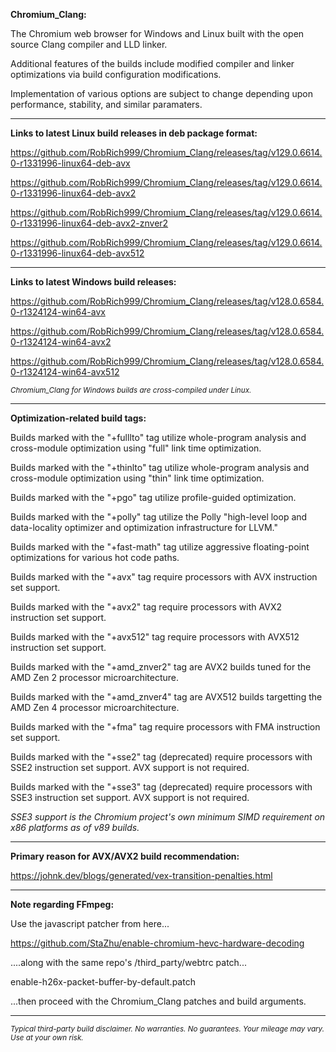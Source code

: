 **Chromium_Clang:**

The Chromium web browser for Windows and Linux built with the open source Clang compiler and LLD linker.

Additional features of the builds include modified compiler and linker optimizations via build configuration modifications.

Implementation of various options are subject to change depending upon performance, stability, and similar paramaters.

****

**Links to latest Linux build releases in deb package format:**

https://github.com/RobRich999/Chromium_Clang/releases/tag/v129.0.6614.0-r1331996-linux64-deb-avx

https://github.com/RobRich999/Chromium_Clang/releases/tag/v129.0.6614.0-r1331996-linux64-deb-avx2

https://github.com/RobRich999/Chromium_Clang/releases/tag/v129.0.6614.0-r1331996-linux64-deb-avx2-znver2

https://github.com/RobRich999/Chromium_Clang/releases/tag/v129.0.6614.0-r1331996-linux64-deb-avx512

****

**Links to latest Windows build releases:**

https://github.com/RobRich999/Chromium_Clang/releases/tag/v128.0.6584.0-r1324124-win64-avx

https://github.com/RobRich999/Chromium_Clang/releases/tag/v128.0.6584.0-r1324124-win64-avx2

https://github.com/RobRich999/Chromium_Clang/releases/tag/v128.0.6584.0-r1324124-win64-avx512

<sub>*Chromium_Clang for Windows builds are cross-compiled under Linux.*</sub>

****

**Optimization-related build tags:**

Builds marked with the "+fulllto" tag utilize whole-program analysis and cross-module optimization using "full" link time optimization.

Builds marked with the "+thinlto" tag utilize whole-program analysis and cross-module optimization using "thin" link time optimization.

Builds marked with the "+pgo" tag utilize profile-guided optimization.

Builds marked with the "+polly" tag utilize the Polly "high-level loop and data-locality optimizer and optimization infrastructure for LLVM."

Builds marked with the "+fast-math" tag utilize aggressive floating-point optimizations for various hot code paths.

Builds marked with the "+avx" tag require processors with AVX instruction set support.

Builds marked with the "+avx2" tag require processors with AVX2 instruction set support.

Builds marked with the "+avx512" tag require processors with AVX512 instruction set support.

Builds marked with the "+amd_znver2" tag are AVX2 builds tuned for the AMD Zen 2 processor microarchitecture.

Builds marked with the "+amd_znver4" tag are AVX512 builds targetting the AMD Zen 4 processor microarchitecture.

Builds marked with the "+fma" tag require processors with FMA instruction set support.

Builds marked with the "+sse2" tag (deprecated) require processors with SSE2 instruction set support. AVX support is not required.

Builds marked with the "+sse3" tag (deprecated) require processors with SSE3 instruction set support. AVX support is not required.

*SSE3 support is the Chromium project's own minimum SIMD requirement on x86 platforms as of v89 builds.*

****

**Primary reason for AVX/AVX2 build recommendation:**

https://johnk.dev/blogs/generated/vex-transition-penalties.html


****

**Note regarding FFmpeg:**

Use the javascript patcher from here...

https://github.com/StaZhu/enable-chromium-hevc-hardware-decoding

....along with the same repo's /third_party/webtrc patch...

enable-h26x-packet-buffer-by-default.patch

...then proceed with the Chromium_Clang patches and build arguments.

****

<sub>*Typical third-party build disclaimer. No warranties. No guarantees. Your mileage may vary. Use at your own risk.*</sub>
